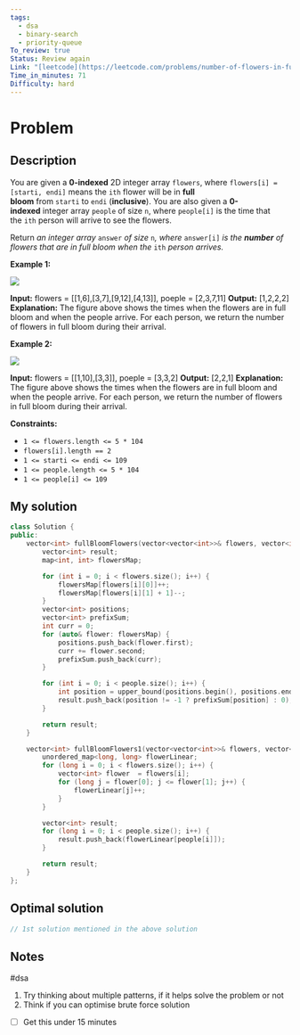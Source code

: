 ```yaml
---
tags:
  - dsa
  - binary-search
  - priority-queue
To_review: true
Status: Review again
Link: "[leetcode](https://leetcode.com/problems/number-of-flowers-in-full-bloom/description/)"
Time_in_minutes: 71
Difficulty: hard
---
```

# Problem
## Description
You are given a **0-indexed** 2D integer array `flowers`, where `flowers[i] = [starti, endi]` means the `ith` flower will be in **full bloom** from `starti` to `endi` (**inclusive**). You are also given a **0-indexed** integer array `people` of size `n`, where `people[i]` is the time that the `ith` person will arrive to see the flowers.

Return _an integer array_ `answer` _of size_ `n`_, where_ `answer[i]` _is the **number** of flowers that are in full bloom when the_ `ith` _person arrives._

**Example 1:**

![](https://assets.leetcode.com/uploads/2022/03/02/ex1new.jpg)

**Input:** flowers = [[1,6],[3,7],[9,12],[4,13]], poeple = [2,3,7,11]
**Output:** [1,2,2,2]
**Explanation:** The figure above shows the times when the flowers are in full bloom and when the people arrive.
For each person, we return the number of flowers in full bloom during their arrival.

**Example 2:**

![](https://assets.leetcode.com/uploads/2022/03/02/ex2new.jpg)

**Input:** flowers = [[1,10],[3,3]], poeple = [3,3,2]
**Output:** [2,2,1]
**Explanation:** The figure above shows the times when the flowers are in full bloom and when the people arrive.
For each person, we return the number of flowers in full bloom during their arrival.

**Constraints:**

- `1 <= flowers.length <= 5 * 104`
- `flowers[i].length == 2`
- `1 <= starti <= endi <= 109`
- `1 <= people.length <= 5 * 104`
- `1 <= people[i] <= 109`
## My solution
```cpp
class Solution {
public:
    vector<int> fullBloomFlowers(vector<vector<int>>& flowers, vector<int>& people) {
        vector<int> result;
        map<int, int> flowersMap;

        for (int i = 0; i < flowers.size(); i++) {
            flowersMap[flowers[i][0]]++;
            flowersMap[flowers[i][1] + 1]--;
        }
        vector<int> positions;
        vector<int> prefixSum;
        int curr = 0;
        for (auto& flower: flowersMap) {
            positions.push_back(flower.first);
            curr += flower.second;
            prefixSum.push_back(curr);
        }

        for (int i = 0; i < people.size(); i++) {
            int position = upper_bound(positions.begin(), positions.end(), people[i]) - positions.begin() - 1;
            result.push_back(position != -1 ? prefixSum[position] : 0);
        }

        return result;
    }

    vector<int> fullBloomFlowers1(vector<vector<int>>& flowers, vector<int>& people) {
        unordered_map<long, long> flowerLinear;
        for (long i = 0; i < flowers.size(); i++) {
            vector<int> flower  = flowers[i];
            for (long j = flower[0]; j <= flower[1]; j++) {
                flowerLinear[j]++;
            }
        }

        vector<int> result;
        for (long i = 0; i < people.size(); i++) {
            result.push_back(flowerLinear[people[i]]);
        }

        return result;
    }
};
```
## Optimal solution
```cpp
// 1st solution mentioned in the above solution
```
## Notes
#dsa
1. Try thinking about multiple patterns, if it helps solve the problem or not
2. Think if you can optimise brute force solution
- [ ] Get this under 15 minutes